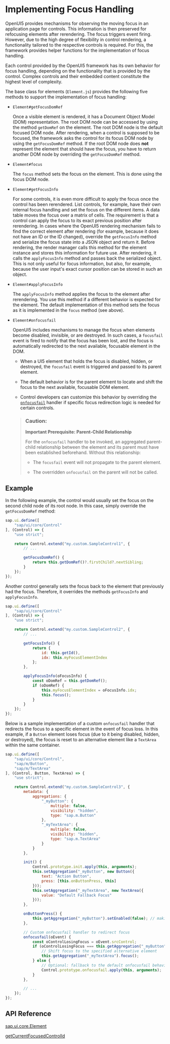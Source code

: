 <!-- loio91f19f036f4d1014b6dd926db0e91070 -->

# Implementing Focus Handling

OpenUI5 provides mechanisms for observing the moving focus in an application page for controls. This information is then preserved for refocusing elements after rerendering. The focus triggers event firing. However, due to the high degree of flexibility in control rendering, a functionality tailored to the respective controls is required. For this, the framework provides helper functions for the implementation of focus handling.

Each control provided by the OpenUI5 framework has its own behavior for focus handling, depending on the functionality that is provided by the control. Complex controls and their embedded content constitute the highest level of complexity.

The base class for elements \(`Element.js`\) provides the following five methods to support the implementation of focus handling:

-   `Element#getFocusDomRef` 

    Once a visible element is rendered, it has a Document Object Model \(DOM\) representation. The root DOM node can be accessed by using the method `getDomRef` on the element. The root DOM node is the default focused DOM node. After rendering, when a control is supposed to be focused, the framework asks the control for its focus DOM node by using the `getFocusDomRef` method. If the root DOM node does **not** represent the element that should have the focus, you have to return another DOM node by overriding the `getFocusDomRef` method.

-   `Element#focus` 

    The `focus` method sets the focus on the element. This is done using the focus DOM node.

-   `Element#getFocusInfo` 

    For some controls, it is even more difficult to apply the focus once the control has been rerendered. List controls, for example, have their own internal focus handling and set the focus on the different items. A data table moves the focus over a matrix of cells. The requirement is that a control can apply the focus to its exact previous position after rerendering. In cases where the OpenUI5 rendering mechanism fails to find the correct element after rendering \(for example, because it does not have an ID or the ID changed\), override the `getFocusInfo` method and serialize the focus state into a JSON object and return it. Before rendering, the render manager calls this method for the element instance and stores this information for future use. After rendering, it calls the `applyFocusInfo` method and passes back the serialized object. This is not only useful for focus information, but also, for example, because the user input's exact cursor position can be stored in such an object.

-   `Element#applyFocusInfo` 

    The `applyFocusInfo` method applies the focus to the element after rerendering. You use this method if a different behavior is expected for the element. The default implementation of this method sets the focus as it is implemented in the `focus` method \(see above\).

-   `Element#onfocusfail` 

    OpenUI5 includes mechanisms to manage the focus when elements become disabled, invisible, or are destroyed. In such cases, a `focusfail` event is fired to notify that the focus has been lost, and the focus is automatically redirected to the next available, focusable element in the DOM.

    -   When a UI5 element that holds the focus is disabled, hidden, or destroyed, the `focusfail` event is triggered and passed to its parent element.

    -   The default behavior is for the parent element to locate and shift the focus to the next available, focusable DOM element.

    -   Control developers can customize this behavior by overriding the [`onfocusfail`](https://ui5.sap.com/#/api/sap.ui.core.Element%23methods/onfocusfail) handler if specific focus redirection logic is needed for certain controls.


    > ### Caution:  
    > **Important Prerequisite: Parent-Child Relationship**
    > 
    > For the `onfocusfail` handler to be invoked, an aggregated parent-child relationship between the element and its parent must have been established beforehand. Without this relationship:
    > 
    > -   The `focusfail` event will not propagate to the parent element.
    > 
    > -   The overridden `onfocusfail` on the parent will not be called.




<a name="loio91f19f036f4d1014b6dd926db0e91070__section_52A752721BCF4CFBB9D724F17370144A"/>

## Example

In the following example, the control would usually set the focus on the second child node of its root node. In this case, simply override the `getFocusDomRef` method:

```js
sap.ui.define([
    "sap/ui/core/Control"
], (Control) => {
    "use strict";

    return Control.extend("my.custom.SampleControl1", {
        // ...

        getFocusDomRef() {
            return this.getDomRef()?.firstChild?.nextSibling;
        }
    });
});
```

Another control generally sets the focus back to the element that previously had the focus. Therefore, it overrides the methods `getFocusInfo` and `applyFocusInfo`.

```js
sap.ui.define([
    "sap/ui/core/Control"
], (Control) => {
    "use strict";

    return Control.extend("my.custom.SampleControl2", {
        // ...

        getFocusInfo() {
            return {
                id: this.getId(),
                idx: this.myFocusElementIndex
            };
        },

        applyFocusInfo(oFocusInfo) {
            const oDomRef = this.getDomRef();
            if (oDomRef) {
                this.myFocusElementIndex = oFocusInfo.idx;
                this.focus();
            }
        }
    });
});
```

Below is a sample implementation of a custom `onfocusfail` handler that redirects the focus to a specific element in the event of focus loss. In this example, if a `Button` element loses focus \(due to it being disabled, hidden, or destroyed\), the focus is reset to an alternative element like a `TextArea` within the same container.

```js
sap.ui.define([
    "sap/ui/core/Control",
    "sap/m/Button",
    "sap/m/TextArea"
], (Control, Button, TextArea) => {
    "use strict";

    return Control.extend("my.custom.SampleControl3", {
        metadata: {
            aggregations: {
                "_myButton": {
                    multiple: false,
                    visibility: "hidden",
                    type: "sap.m.Button"
                },
                "_myTextArea": {
                    multiple: false,
                    visibility: "hidden",
                    type: "sap.m.TextArea"
                }
            }
        },

        init() {
            Control.prototype.init.apply(this, arguments);
            this.setAggregation("_myButton", new Button({
                text: "Action Button",
                press: [this.onButtonPress, this]
            }));
            this.setAggregation("_myTextArea", new TextArea({
                value: "Default Fallback Focus"
            }));
        },

        onButtonPress() {
            this.getAggregation("_myButton").setEnabled(false); // making it no longer focusable
        },

        // Custom onfocusfail handler to redirect focus
        onfocusfail(oEvent) {
            const oControlLosingFocus = oEvent.srcControl;
            if (oControlLosingFocus === this.getAggregation("_myButton")) {
                // Shift focus to the specified alternative element
                this.getAggregation("_myTextArea").focus();
            } else {
                // Optional: fallback to the default onfocusfail behavior
                Control.prototype.onfocusfail.apply(this, arguments);
            }
        },

        // ...
    });
});
```



## API Reference

[sap.ui.core.Element](https://ui5.sap.com/#/api/sap.ui.core.Element)

[getCurrentFocusedControlId](https://ui5.sap.com/#/api/sap.ui.core.Core/methods/getCurrentFocusedControlId)

